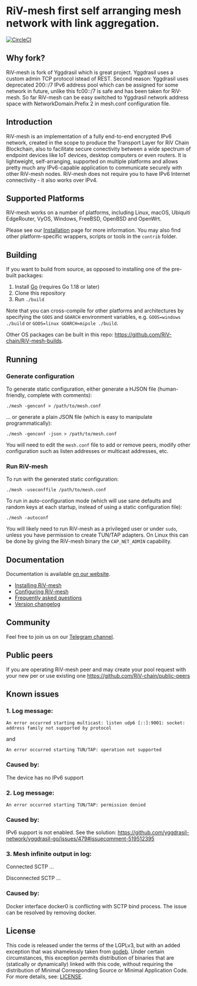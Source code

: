 # RiV-mesh first self arranging mesh network with link aggregation.

[![CircleCI](https://circleci.com/gh/RiV-chain/RiV-mesh.svg?style=shield&circle-token=:circle-token
)](https://circleci.com/gh/RiV-chain/RiV-mesh)

## Why fork?
RiV-mesh is fork of Yggdrasil which is great project. Yggdrasil uses a custom admin TCP protocol istead of REST. Second reason: Yggdrasil uses deprecated 200::/7 IPv6 address pool which can be assigned for some network in future, unlike this fc00::/7 is safe and has been taken for RiV-mesh. So far RiV-mesh can be easy switched to Yggdrasil network address space with NetworkDomain.Prefix 2 in mesh.conf configuration file.

## Introduction

RiV-mesh is an implementation of a fully end-to-end encrypted IPv6
network, created in the scope to produce the Transport Layer for RiV Chain Blockchain,
also to facilitate secure conectivity between a wide spectrum of endpoint devices like IoT devices,
desktop computers or even routers.
It is lightweight, self-arranging, supported on multiple
platforms and allows pretty much any IPv6-capable application
to communicate securely with other RiV-mesh nodes.
RiV-mesh does not require you to have IPv6 Internet connectivity - it also works over IPv4.

## Supported Platforms

RiV-mesh works on a number of platforms, including Linux, macOS, Ubiquiti
EdgeRouter, VyOS, Windows, FreeBSD, OpenBSD and OpenWrt.

Please see our [Installation](https://RiV-chain.github.io/installation.html) 
page for more information. You may also find other platform-specific wrappers, scripts
or tools in the `contrib` folder.

## Building

If you want to build from source, as opposed to installing one of the pre-built
packages:

1. Install [Go](https://golang.org) (requires Go 1.18 or later)
2. Clone this repository
2. Run `./build`

Note that you can cross-compile for other platforms and architectures by
specifying the `GOOS` and `GOARCH` environment variables, e.g. `GOOS=windows
./build` or `GOOS=linux GOARCH=mipsle ./build`.

Other OS packages can be built in this repo: https://github.com/RiV-chain/RiV-mesh-builds.

## Running

### Generate configuration

To generate static configuration, either generate a HJSON file (human-friendly,
complete with comments):

```
./mesh -genconf > /path/to/mesh.conf
```

... or generate a plain JSON file (which is easy to manipulate
programmatically):

```
./mesh -genconf -json > /path/to/mesh.conf
```

You will need to edit the `mesh.conf` file to add or remove peers, modify
other configuration such as listen addresses or multicast addresses, etc.

### Run RiV-mesh

To run with the generated static configuration:

```
./mesh -useconffile /path/to/mesh.conf
```

To run in auto-configuration mode (which will use sane defaults and random keys
at each startup, instead of using a static configuration file):

```
./mesh -autoconf
```

You will likely need to run RiV-mesh as a privileged user or under `sudo`,
unless you have permission to create TUN/TAP adapters. On Linux this can be done
by giving the RiV-mesh binary the `CAP_NET_ADMIN` capability.

## Documentation

Documentation is available [on our website](https://riv-chain.github.io/RiV-mesh/).

- [Installing RiV-mesh](https://riv-chain.github.io/RiV-mesh/)
- [Configuring RiV-mesh](https://riv-chain.github.io/RiV-mesh/)
- [Frequently asked questions](https://riv-chain.github.io/RiV-mesh/)
- [Version changelog](CHANGELOG.md)

## Community

Feel free to join us on our [Telegram
channel](https://t.me/rivchain).

## Public peers
If you are operating RiV-mesh peer and may create your pool request with your new per or use existing one https://github.com/RiV-chain/public-peers

## Known issues

### 1. Log message:
```
An error occurred starting multicast: listen udp6 [::]:9001: socket: address family not supported by protocol
```
and
```
An error occurred starting TUN/TAP: operation not supported
```

### Caused by:
The device has no IPv6 support


### 2. Log message:
```
An error occurred starting TUN/TAP: permission denied
```

### Caused by:
IPv6 support is not enabled. See the solution: https://github.com/yggdrasil-network/yggdrasil-go/issues/479#issuecomment-519512395

### 3. Mesh infinite output in log:
 Connected SCTP ...
 
 Disconnected SCTP ...

### Caused by:
Docker interface docker0 is conflicting with SCTP bind process. The issue can be resolved by removing docker.

## License

This code is released under the terms of the LGPLv3, but with an added exception
that was shamelessly taken from [godeb](https://github.com/niemeyer/godeb).
Under certain circumstances, this exception permits distribution of binaries
that are (statically or dynamically) linked with this code, without requiring
the distribution of Minimal Corresponding Source or Minimal Application Code.
For more details, see: [LICENSE](LICENSE).
